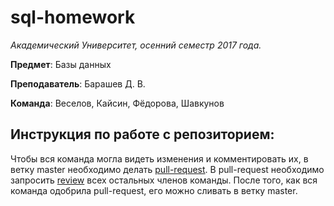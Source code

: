 # sql-homework

*Академический Университет, осенний семестр 2017 года.*

**Предмет**: Базы данных

**Преподаватель**: Барашев Д. В.

**Команда**: Веселов, Кайсин, Фёдорова, Шавкунов

## Инструкция по работе с репозиторием:

Чтобы вся команда могла видеть изменения и комментировать их, в ветку master необходимо делать [pull-request](https://help.github.com/articles/about-pull-requests/). В pull-request необходимо запросить [review](https://help.github.com/articles/requesting-a-pull-request-review/) всех остальных членов команды. После того, как вся команда одобрила pull-request, его можно сливать в ветку master.
